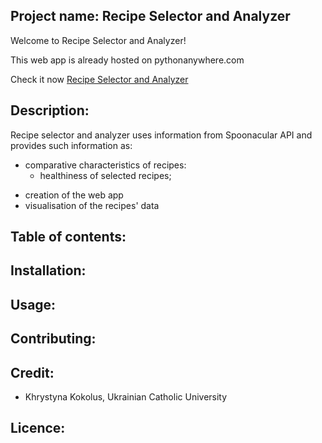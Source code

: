 ## Project name: Recipe Selector and Analyzer

Welcome to Recipe Selector and Analyzer!

This web app is already hosted on pythonanywhere.com

Check it now [Recipe Selector and Analyzer](http://recipeanalyser.pythonanywhere.com/)

## Description:

Recipe selector and analyzer uses information from Spoonacular API and provides such information as:

* comparative characteristics of recipes:
  * healthiness of selected recipes;
- creation of the web app
- visualisation of the recipes' data

## Table of contents:

## Installation:

## Usage:

## Contributing:

## Credit:
- Khrystyna Kokolus, Ukrainian Catholic University
## Licence:

